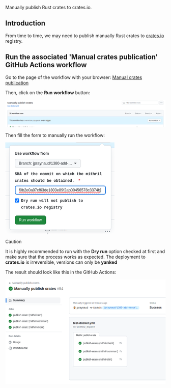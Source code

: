 Manually publish Rust crates to crates.io.

## Introduction

From time to time, we may need to publish manually Rust crates to [crates.io](https://crates.io/) registry.

## Run the associated 'Manual crates publication' GitHub Actions workflow

Go to the page of the workflow with your browser: [Manual crates publication](https://github.com/input-output-hk/mithril/actions/workflows/manual-publish-crates.yml)

Then, click on the **Run workflow** button:

![Run workflow button](./img/run-workflow-button.png)

Then fill the form to manually run the workflow:

![Run workflow form](./img/run-workflow-form.png)

> [!CAUTION]
> It is highly recommended to run with the **Dry run** option checked at first and make sure that the process works as expected.
> The deployment to **crates.io** is irreversible, versions can only be **yanked**


The result should look like this in the GitHub Actions:

![Run workflow result](./img/run-workflow-result.png)
